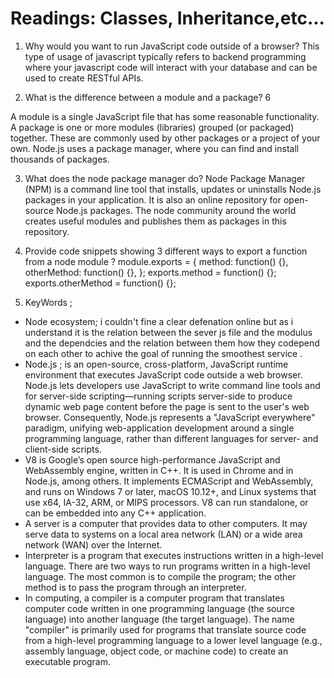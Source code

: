 # Readings: Classes, Inheritance,etc...

1. Why would you want to run JavaScript code outside of a browser?
 This type of usage of javascript typically refers to backend programming where your javascript code will interact with your database and can be used to create RESTful APIs.

 2. What is the difference between a module and a package?
 6

A module is a single JavaScript file that has some reasonable functionality.
A package is one or more modules (libraries) grouped (or packaged) together. These are commonly used by other packages or a project of your own. Node.js uses a package manager, where you can find and install thousands of packages.

3. What does the node package manager do? Node Package Manager (NPM) is a command line tool that installs, updates or uninstalls Node.js packages in your application. It is also an online repository for open-source Node.js packages. The node community around the world creates useful modules and publishes them as packages in this repository.

4. Provide code snippets showing 3 different ways to export a function from a node module ?                            module.exports = {
    method: function() {},
    otherMethod: function() {},
};
exports.method = function() {};
exports.otherMethod = function() {};

5. KeyWords ;
  - Node ecosystem; i couldn't fine a clear defenation online but as i understand it is the relation between the sever js file and the modulus and the dependcies and the relation between them how they codepend on each other to achive the goal of running the smoothest service .
  - Node.js ; is an open-source, cross-platform, JavaScript runtime environment that executes JavaScript code outside a web browser. Node.js lets developers use JavaScript to write command line tools and for server-side scripting—running scripts server-side to produce dynamic web page content before the page is sent to the user's web browser. Consequently, Node.js represents a "JavaScript everywhere" paradigm, unifying web-application development around a single programming language, rather than different languages for server- and client-side scripts.
  - V8 is Google’s open source high-performance JavaScript and WebAssembly engine, written in C++. It is used in Chrome and in Node.js, among others. It implements ECMAScript and WebAssembly, and runs on Windows 7 or later, macOS 10.12+, and Linux systems that use x64, IA-32, ARM, or MIPS processors. V8 can run standalone, or can be embedded into any C++ application.
  - A server is a computer that provides data to other computers. It may serve data to systems on a local area network (LAN) or a wide area network (WAN) over the Internet.
  - Interpreter is a program that executes instructions written in a high-level language. There are two ways to run programs written in a high-level language. The most common is to compile the program; the other method is to pass the program through an interpreter.
  - In computing, a compiler is a computer program that translates computer code written in one programming language (the source language) into another language (the target language). The name "compiler" is primarily used for programs that translate source code from a high-level programming language to a lower level language (e.g., assembly language, object code, or machine code) to create an executable program.